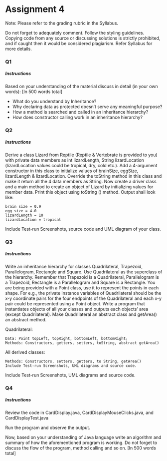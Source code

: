 # Assignment 4

Note: Please refer to the grading rubric in the Syllabus.

Do not forget to adequately comment. Follow the styling guidelines. Copying code from any source or discussing solutions is strictly prohibited, and if caught then it would be considered plagiarism. Refer Syllabus for more details.

### Q1

##### Instructions
Based on your understanding of the material discuss in detail (in your own words): [In 500 words total]
- What do you understand by Inheritance?
- Why declaring data as protected doesn’t serve any meaningful purpose?
- How a method is searched and called in an inheritance hierarchy?
- How does constructor calling work in an inheritance hierarchy?

### Q2

##### Instructions
Derive a class Lizard from Reptile (Reptile & Vertebrate is provided to you) with private data members as int lizardLength, String lizardLocation (lizardLocation values could be tropical, dry, cold etc.). Add a 4-argument constructor in this class to initialize values of brainSize, eggSize, lizardLength & lizardLocation. Override the toString method in this class and make it return all the 4 data members as String. Now create a driver class and a main method to create an object of Lizard by initializing values for member data. Print this object using toString () method. Output shall look like:

    brain size = 0.9
    egg size = 4.0
    lizardLength = 10
    lizardLocation = tropical

Include Test-run Screenshots, source code and UML diagram of your class.

### Q3

##### Instructions
Write an inheritance hierarchy for classes Quadrilateral, Trapezoid, Parallelogram, Rectangle and Square. Use Quadrilateral as the superclass of the hierarchy. Remember that Trapezoid is a Quadrilateral, Parallelogram is a Trapezoid, Rectangle is a Parallelogram and Square is a Rectangle. You are being provided with a Point class, use it to represent the points in each shape. For e.g., the private instance variables of Quadrilateral should be the x-y coordinate pairs for the four endpoints of the Quadrilateral and each x-y pair could be represented using a Point object. Write a program that instantiates objects of all your classes and outputs each objects’ area (except Quadrilateral). Make Quadrilateral an abstract class and getArea() an abstract method.

Quadrilateral:

    Data: Point topLeft, topRight, bottomLeft, bottomRight;
    Methods: Constructors, getters, setters, toString, abstract getArea()

All derived classes:
    
    Methods: Constructors, setters, getters, to String, getArea()
    Include Test-run Screenshots, UML diagrams and source code.

Include Test-run Screenshots, UML diagrams and source code.

### Q4

##### Instructions
Review the code in CardDisplay.java, CardDisplayMouseClicks.java, and CardDisplayTest.java

Run the program and observe the output.

Now, based on your understanding of Java language write an algorithm and summary of how the aforementioned program is working. Do not forget to discuss the flow of the program, method calling and so on. [In 500 words total]